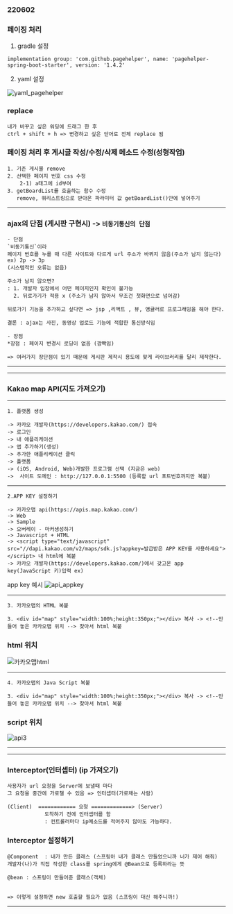 ### 220602

### 페이징 처리
1. gradle 설정 
```
implementation group: 'com.github.pagehelper', name: 'pagehelper-spring-boot-starter', version: '1.4.2' 
```
2. yaml 설정

![yaml_pagehelper](https://user-images.githubusercontent.com/96815399/171567158-129fe118-1485-48a5-9209-67f5358016fc.PNG)



### replace
```
내가 바꾸고 싶은 워딩에 드래그 한 후 
ctrl + shift + h => 변경하고 싶은 단어로 전체 replace 됨

```

### 페이징 처리 후 게시글 작성/수정/삭제 메소드 수정(성형작업)
```
1. 기존 게시물 remove
2. 선택한 페이지 번호 css 수정
    2-1) a태그에 id부여
3. getBoardList를 호출하는 함수 수정
   remove, 쿼리스트링으로 받아온 파라미터 값 getBoardList()안에 넣어주기
```
---

### ajax의 단점 (게시판 구현시) -> `비동기통신의 단점`
```
- 단점 
`비동기통신`이라 
페이지 번호를 누를 때 다른 사이트와 다르게 url 주소가 바뀌지 않음(주소가 남지 않는다)
ex) 2p -> 3p
(시스템적인 오류는 없음)

주소가 남지 않으면? 
: 1. 개발자 입장에서 어떤 페이지인지 확인이 불가능
  2. 뒤로가기가 적용 x (주소가 남지 않아서 무조건 첫화면으로 넘어감)

뒤로가기 기능을 추가하고 싶다면 => jsp ,리액트 , 뷰, 앵귤러로 프로그래밍을 해야 한다.

결론 : ajax는 사진, 동영상 업로드 기능에 적합한 통신방식임

- 장점
*장점 : 페이지 변경시 로딩이 없음 (깜빡임)

=> 여러가지 장단점이 있기 때문에 게시판 제작시 용도에 맞게 라이브러리를 달리 제작한다.
```
---
---
### Kakao map API(지도 가져오기)

---

`1. 플랫폼 생성`
``` 
-> 카카오 개발자(https://developers.kakao.com/) 접속
-> 로그인 
-> 내 애플리케이션 
-> 앱 추가하기(생성) 
-> 추가한 애플리케이션 클릭 
-> 플랫폼 
-> (iOS, Android, Web)개발한 프로그램 선택 (지금은 web) 
->  사이트 도메인 : http://127.0.0.1:5500 (등록할 url 포트번호까지만 복붙)
```

---

`2.APP KEY 설정하기`
```
-> 카카오맵 api(https://apis.map.kakao.com/) 
-> Web 
-> Sample 
-> 오버레이 - 마커생성하기 
-> Javascript + HTML
-> <script type="text/javascript" src="//dapi.kakao.com/v2/maps/sdk.js?appkey=발급받은 APP KEY를 사용하세요"></script> 내 html에 복붙 
-> 카카오 개발자(https://developers.kakao.com/)에서 갖고온 app key(JavaScript 키)입력 ex) 
```
 app key 예시
![api_appkey](https://user-images.githubusercontent.com/96815399/171562390-dd1dc0d0-d650-429f-a039-7bfd2aef3083.PNG)

---

`3. 카카오맵의 HTML 복붙`
```
3. <div id="map" style="width:100%;height:350px;"></div> 복사 -> <!--만들어 놓은 카카오맵 위치 --> 찾아서 html 복붙 
```
### html 위치
![카카오맵html](https://user-images.githubusercontent.com/96815399/171563894-7b3466d1-d0e5-4f31-bc19-e1e0963bec5f.PNG)

---

`4. 카카오맵의 Java Script 복붙`
```
3. <div id="map" style="width:100%;height:350px;"></div> 복사 -> <!--만들어 놓은 카카오맵 위치 --> 찾아서 html 복붙 
```

### script 위치
![api3](https://user-images.githubusercontent.com/96815399/171563779-79a5a3ca-7b10-487c-829d-594a7d0988c4.PNG)

---
---

### Interceptor(인터셉터) (ip 가져오기)
```
사용자가 url 요청을 Server에 보낼때 마다 
그 요청을 중간에 가로챌 수 있음 => 인터셉터(가로채는 사람)

(Client)  ============ 요청 =============> (Server)
            도착하기 전에 인터셉터를 함
            : 컨트롤러마다 ip메소드를 적어주지 않아도 가능하다.
```

### Interceptor 설정하기
```
@Component	: 내가 만든 클래스 (스프링아 내가 클래스 만들었으니까 너가 제어 해줘)
개발자(나)가 직접 작성한 class를 spring에게 @Bean으로 등록하라는 뜻  

@bean : 스프링이 만들어준 클래스(객체)


=> 이렇게 설정하면 new 호출할 필요가 없음 (스프링이 대신 해주니까!)
```

---